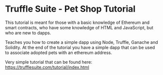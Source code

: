 # Truffle Suite - Pet Shop Tutorial
 This tutorial is meant for those with a basic knowledge of Ethereum and smart contracts, who have some knowledge of HTML and JavaScript, but who are new to dapps.

Teaches you how to create a simple dapp using Node, Truffle, Ganache and Solidity. At the end of the tutorial you have a simple dapp that can be used to associate adopted pets with an ethereum address.

Very simple tutorial that can be found here: https://trufflesuite.com/tutorial/index.html
